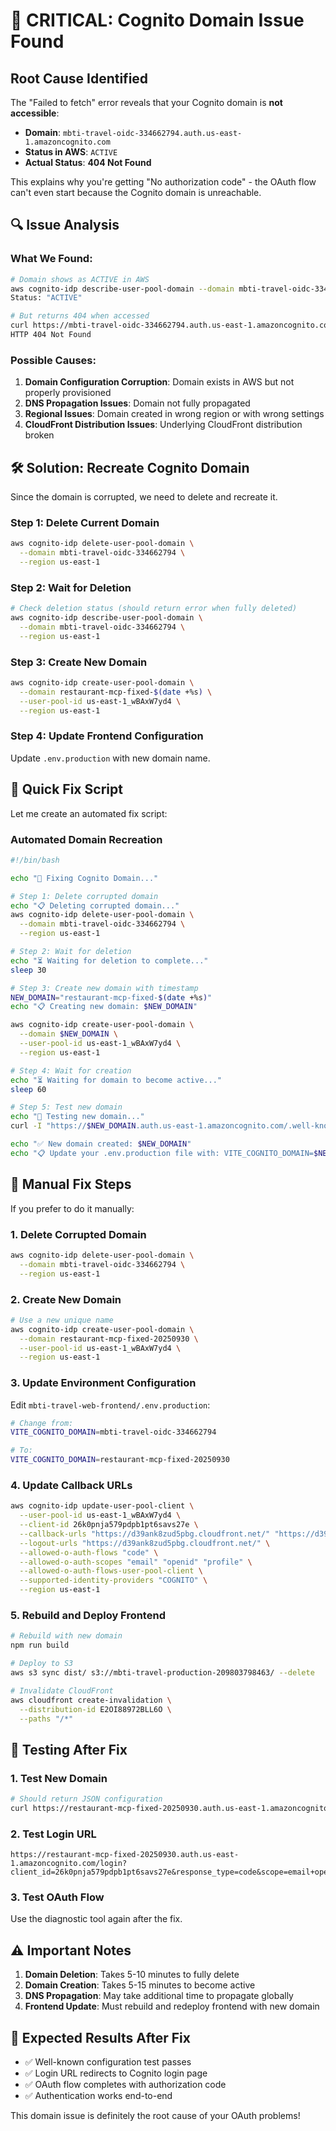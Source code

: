 # 🚨 CRITICAL: Cognito Domain Issue Found

## **Root Cause Identified**

The "Failed to fetch" error reveals that your Cognito domain is **not accessible**:

- **Domain**: `mbti-travel-oidc-334662794.auth.us-east-1.amazoncognito.com`
- **Status in AWS**: `ACTIVE`
- **Actual Status**: **404 Not Found**

This explains why you're getting "No authorization code" - the OAuth flow can't even start because the Cognito domain is unreachable.

## 🔍 **Issue Analysis**

### **What We Found:**
```bash
# Domain shows as ACTIVE in AWS
aws cognito-idp describe-user-pool-domain --domain mbti-travel-oidc-334662794
Status: "ACTIVE"

# But returns 404 when accessed
curl https://mbti-travel-oidc-334662794.auth.us-east-1.amazoncognito.com/.well-known/openid-configuration
HTTP 404 Not Found
```

### **Possible Causes:**
1. **Domain Configuration Corruption**: Domain exists in AWS but not properly provisioned
2. **DNS Propagation Issues**: Domain not fully propagated
3. **Regional Issues**: Domain created in wrong region or with wrong settings
4. **CloudFront Distribution Issues**: Underlying CloudFront distribution broken

## 🛠️ **Solution: Recreate Cognito Domain**

Since the domain is corrupted, we need to delete and recreate it.

### **Step 1: Delete Current Domain**
```bash
aws cognito-idp delete-user-pool-domain \
  --domain mbti-travel-oidc-334662794 \
  --region us-east-1
```

### **Step 2: Wait for Deletion**
```bash
# Check deletion status (should return error when fully deleted)
aws cognito-idp describe-user-pool-domain \
  --domain mbti-travel-oidc-334662794 \
  --region us-east-1
```

### **Step 3: Create New Domain**
```bash
aws cognito-idp create-user-pool-domain \
  --domain restaurant-mcp-fixed-$(date +%s) \
  --user-pool-id us-east-1_wBAxW7yd4 \
  --region us-east-1
```

### **Step 4: Update Frontend Configuration**
Update `.env.production` with new domain name.

## 🚀 **Quick Fix Script**

Let me create an automated fix script:

### **Automated Domain Recreation**
```bash
#!/bin/bash

echo "🔧 Fixing Cognito Domain..."

# Step 1: Delete corrupted domain
echo "📋 Deleting corrupted domain..."
aws cognito-idp delete-user-pool-domain \
  --domain mbti-travel-oidc-334662794 \
  --region us-east-1

# Step 2: Wait for deletion
echo "⏳ Waiting for deletion to complete..."
sleep 30

# Step 3: Create new domain with timestamp
NEW_DOMAIN="restaurant-mcp-fixed-$(date +%s)"
echo "📋 Creating new domain: $NEW_DOMAIN"

aws cognito-idp create-user-pool-domain \
  --domain $NEW_DOMAIN \
  --user-pool-id us-east-1_wBAxW7yd4 \
  --region us-east-1

# Step 4: Wait for creation
echo "⏳ Waiting for domain to become active..."
sleep 60

# Step 5: Test new domain
echo "🧪 Testing new domain..."
curl -I "https://$NEW_DOMAIN.auth.us-east-1.amazoncognito.com/.well-known/openid-configuration"

echo "✅ New domain created: $NEW_DOMAIN"
echo "📋 Update your .env.production file with: VITE_COGNITO_DOMAIN=$NEW_DOMAIN"
```

## 🔧 **Manual Fix Steps**

If you prefer to do it manually:

### **1. Delete Corrupted Domain**
```bash
aws cognito-idp delete-user-pool-domain \
  --domain mbti-travel-oidc-334662794 \
  --region us-east-1
```

### **2. Create New Domain**
```bash
# Use a new unique name
aws cognito-idp create-user-pool-domain \
  --domain restaurant-mcp-fixed-20250930 \
  --user-pool-id us-east-1_wBAxW7yd4 \
  --region us-east-1
```

### **3. Update Environment Configuration**
Edit `mbti-travel-web-frontend/.env.production`:
```bash
# Change from:
VITE_COGNITO_DOMAIN=mbti-travel-oidc-334662794

# To:
VITE_COGNITO_DOMAIN=restaurant-mcp-fixed-20250930
```

### **4. Update Callback URLs**
```bash
aws cognito-idp update-user-pool-client \
  --user-pool-id us-east-1_wBAxW7yd4 \
  --client-id 26k0pnja579pdpb1pt6savs27e \
  --callback-urls "https://d39ank8zud5pbg.cloudfront.net/" "https://d39ank8zud5pbg.cloudfront.net/auth/callback" \
  --logout-urls "https://d39ank8zud5pbg.cloudfront.net/" \
  --allowed-o-auth-flows "code" \
  --allowed-o-auth-scopes "email" "openid" "profile" \
  --allowed-o-auth-flows-user-pool-client \
  --supported-identity-providers "COGNITO" \
  --region us-east-1
```

### **5. Rebuild and Deploy Frontend**
```bash
# Rebuild with new domain
npm run build

# Deploy to S3
aws s3 sync dist/ s3://mbti-travel-production-209803798463/ --delete

# Invalidate CloudFront
aws cloudfront create-invalidation \
  --distribution-id E2OI88972BLL6O \
  --paths "/*"
```

## 🧪 **Testing After Fix**

### **1. Test New Domain**
```bash
# Should return JSON configuration
curl https://restaurant-mcp-fixed-20250930.auth.us-east-1.amazoncognito.com/.well-known/openid-configuration
```

### **2. Test Login URL**
```
https://restaurant-mcp-fixed-20250930.auth.us-east-1.amazoncognito.com/login?client_id=26k0pnja579pdpb1pt6savs27e&response_type=code&scope=email+openid+profile&redirect_uri=https://d39ank8zud5pbg.cloudfront.net/
```

### **3. Test OAuth Flow**
Use the diagnostic tool again after the fix.

## ⚠️ **Important Notes**

1. **Domain Deletion**: Takes 5-10 minutes to fully delete
2. **Domain Creation**: Takes 5-15 minutes to become active
3. **DNS Propagation**: May take additional time to propagate globally
4. **Frontend Update**: Must rebuild and redeploy frontend with new domain

## 🎯 **Expected Results After Fix**

- ✅ Well-known configuration test passes
- ✅ Login URL redirects to Cognito login page
- ✅ OAuth flow completes with authorization code
- ✅ Authentication works end-to-end

This domain issue is definitely the root cause of your OAuth problems!